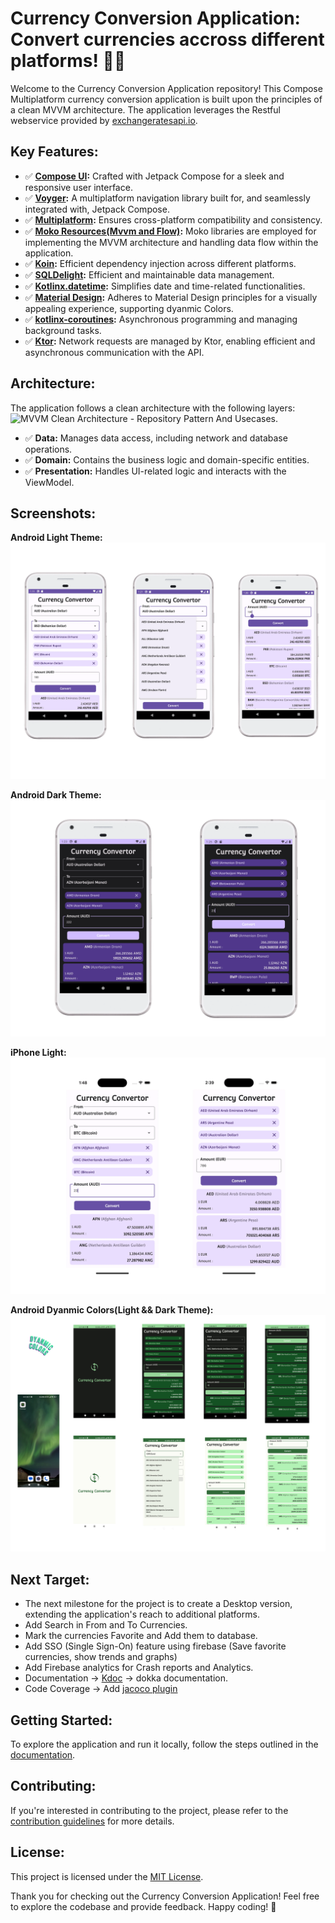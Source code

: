 # Currency Conversion Application: Convert currencies accross different platforms! 💊🚀

Welcome to the Currency Conversion Application repository! This Compose Multiplatform currency conversion application is built upon the principles of a clean MVVM architecture. The application leverages the Restful webservice provided by [exchangeratesapi.io](http://api.exchangeratesapi.io).

## Key Features:

- ✅ **[Compose UI](https://developer.android.com/jetpack/compose):** Crafted with Jetpack Compose for a sleek and responsive user interface.
- ✅ **[Voyger](https://voyager.adriel.cafe/):** A multiplatform navigation library built for, and seamlessly integrated with, Jetpack Compose.
- ✅ **[Multiplatform](https://kotlinlang.org/docs/mpp-intro.html):** Ensures cross-platform compatibility and consistency.
- ✅ **[Moko Resources(Mvvm and Flow)](https://github.com/icerockdev/moko-resources):** Moko libraries are employed for implementing the MVVM architecture and handling data flow within the application.
- ✅ **[Koin](https://insert-koin.io/):** Efficient dependency injection across different platforms.
- ✅ **[SQLDelight](https://cashapp.github.io/sqldelight/2.0.1/multiplatform_sqlite/):** Efficient and maintainable data management.
- ✅ **[Kotlinx.datetime](https://kotlinlang.org/docs/datetime/):** Simplifies date and time-related functionalities.
- ✅ **[Material Design](https://material.io/design):** Adheres to Material Design principles for a visually appealing experience, supporting dyanmic Colors.
- ✅ **[kotlinx-coroutines](https://kotlinlang.org/docs/coroutines-overview.html):** Asynchronous programming and managing background tasks.
- ✅ **[Ktor](https://ktor.io/docs/getting-started-ktor-client-multiplatform-mobile.html):** Network requests are managed by Ktor, enabling efficient and asynchronous communication with the API.

## Architecture:

The application follows a clean architecture with the following layers:
![MVVM Clean Architecture - Repository Pattern And Usecases.](https://miro.medium.com/v2/resize:fit:1400/format:webp/0*5eJUx2N-5IKoIJNO.png)

- ✅ **Data:** Manages data access, including network and database operations.
- ✅ **Domain:** Contains the business logic and domain-specific entities.
- ✅ **Presentation:** Handles UI-related logic and interacts with the ViewModel.

## Screenshots:

**Android Light Theme:**
![Android Light Mode](/android_l.webp)

**Android Dark Theme:**
![Android Dark Mode](/android_d.webp)

**iPhone Light:**
![iPhone Light](/iphone_l.webp)

**Android Dyanmic Colors(Light && Dark Theme):**
![Android Dyanmic Colors Dark Theme](/dynamic_color_support.webp)

## Next Target:

- The next milestone for the project is to create a Desktop version, extending the application's reach to additional platforms.
- Add Search in From and To Currencies.
- Mark the currencies Favorite and Add them to database.
- Add SSO (Single Sign-On) feature using firebase (Save favorite currencies, show trends and graphs)
- Add Firebase analytics for Crash reports and Analytics.
- Documentation -> [Kdoc](https://kotlinlang.org/docs/kotlin-doc.html) -> dokka documentation.
- Code Coverage -> Add [jacoco plugin](https://docs.gradle.org/current/userguide/jacoco_plugin.html)

## Getting Started:

To explore the application and run it locally, follow the steps outlined in the [documentation](/docs/getting-started.md).

## Contributing:

If you're interested in contributing to the project, please refer to the [contribution guidelines](/CONTRIBUTING.md) for more details.

## License:

This project is licensed under the [MIT License](/LICENSE).

Thank you for checking out the Currency Conversion Application! Feel free to explore the codebase and provide feedback. Happy coding! 🚀

